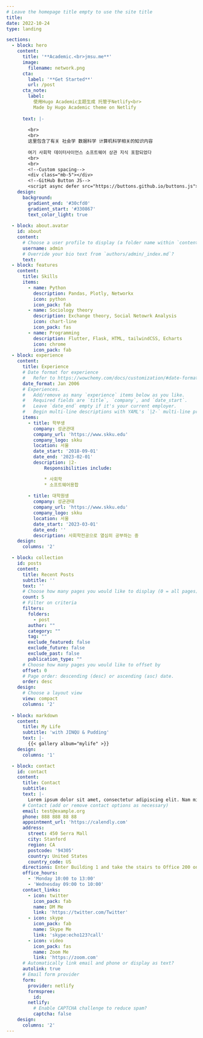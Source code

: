 ```yaml
---
# Leave the homepage title empty to use the site title
title:
date: 2022-10-24
type: landing

sections:
  - block: hero
    content:
      title: '**Academic.<br>jmsu.me**'
      image:
        filename: network.png
      cta:
        label: '**Get Started**'
        url: /post
      cta_note:
        label:
          使用Hugo Academic主题生成 托管于Netlify<br>
          Made by Hugo Academic theme on Netlify
          
      text: |-
        
        <br>
        <br>
        这里包含了有关 社会学 数据科学 计算机科学相关的知识内容
        
        여기 사회학 데이터사이언스 소프트웨어 상관 지식 포함되었다
        <br>
        <br>
        <!--Custom spacing-->
        <div class="mb-5"></div>
        <!--GitHub Button JS-->
        <script async defer src="https://buttons.github.io/buttons.js"></script>
    design:
      background:
        gradient_end: '#30cfd0'
        gradient_start: '#330867'
        text_color_light: true
        
  - block: about.avatar
    id: about
    content:
      # Choose a user profile to display (a folder name within `content/authors/`)
      username: admin
      # Override your bio text from `authors/admin/_index.md`?
      text:
  - block: features
    content:
      title: Skills
      items:
        - name: Python
          description: Pandas, Plotly, Networkx 
          icon: python
          icon_pack: fab
        - name: Sociology theory
          description: Exchange theory, Social Netowrk Analysis
          icon: chart-line
          icon_pack: fas
        - name: Programming 
          description: Flutter, Flask, HTML, tailwindCSS, Echarts
          icon: chrome
          icon_pack: fab
  - block: experience
    content:
      title: Experience
      # Date format for experience
      #   Refer to https://wowchemy.com/docs/customization/#date-format
      date_format: Jan 2006
      # Experiences.
      #   Add/remove as many `experience` items below as you like.
      #   Required fields are `title`, `company`, and `date_start`.
      #   Leave `date_end` empty if it's your current employer.
      #   Begin multi-line descriptions with YAML's `|2-` multi-line prefix.
      items:
        - title: 학부생
          company: 성균관대
          company_url: 'https://www.skku.edu'
          company_logo: skku
          location: 서울
          date_start: '2018-09-01'
          date_end: '2023-02-01'
          description: |2-
              Responsibilities include:

              * 사회학
              * 소프트웨어용합
            
        - title: 대학원생
          company: 성균관대
          company_url: 'https://www.skku.edu'
          company_logo: skku
          location: 서울
          date_start: '2023-03-01'
          date_end: ''
          description: 사회학전공으로 열심히 공부하는 중
    design:
      columns: '2'

  - block: collection
    id: posts
    content:
      title: Recent Posts
      subtitle: ''
      text: ''
      # Choose how many pages you would like to display (0 = all pages)
      count: 5
      # Filter on criteria
      filters:
        folders:
          - post
        author: ""
        category: ""
        tag: ""
        exclude_featured: false
        exclude_future: false
        exclude_past: false
        publication_type: ""
      # Choose how many pages you would like to offset by
      offset: 0
      # Page order: descending (desc) or ascending (asc) date.
      order: desc
    design:
      # Choose a layout view
      view: compact
      columns: '2'
  
  - block: markdown
    content:
      title: My Life
      subtitle: 'with JINQU & Pudding'
      text: |-
        {{< gallery album="mylife" >}}
    design:
      columns: '1'

  - block: contact
    id: contact
    content:
      title: Contact
      subtitle:
      text: |-
        Lorem ipsum dolor sit amet, consectetur adipiscing elit. Nam mi diam, venenatis ut magna et, vehicula efficitur enim.
      # Contact (add or remove contact options as necessary)
      email: test@example.org
      phone: 888 888 88 88
      appointment_url: 'https://calendly.com'
      address:
        street: 450 Serra Mall
        city: Stanford
        region: CA
        postcode: '94305'
        country: United States
        country_code: US
      directions: Enter Building 1 and take the stairs to Office 200 on Floor 2
      office_hours:
        - 'Monday 10:00 to 13:00'
        - 'Wednesday 09:00 to 10:00'
      contact_links:
        - icon: twitter
          icon_pack: fab
          name: DM Me
          link: 'https://twitter.com/Twitter'
        - icon: skype
          icon_pack: fab
          name: Skype Me
          link: 'skype:echo123?call'
        - icon: video
          icon_pack: fas
          name: Zoom Me
          link: 'https://zoom.com'
      # Automatically link email and phone or display as text?
      autolink: true
      # Email form provider
      form:
        provider: netlify
        formspree:
          id:
        netlify:
          # Enable CAPTCHA challenge to reduce spam?
          captcha: false
    design:
      columns: '2'
---
```

